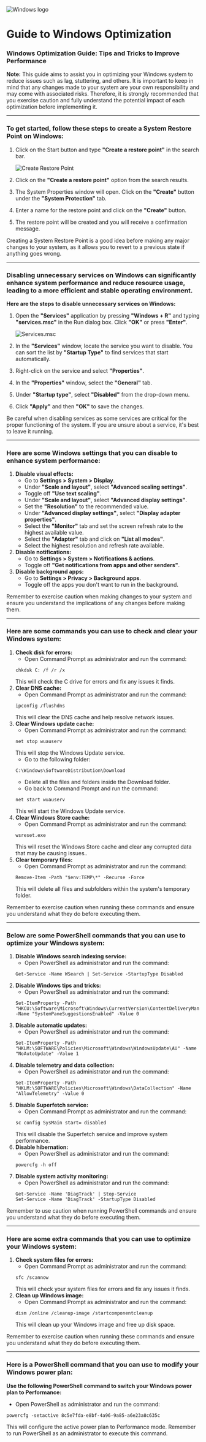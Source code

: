 ![Windows logo](https://cdn.discordapp.com/attachments/745657576779415666/1086783590228041808/windows.png)
# Guide to Windows Optimization
### Windows Optimization Guide: Tips and Tricks to Improve Performance  

**Note:** This guide aims to assist you in optimizing your Windows system to reduce issues such as lag, stuttering, and others. It is important to keep in mind that any changes made to your system are your own responsibility and may come with associated risks. Therefore, it is strongly recommended that you exercise caution and fully understand the potential impact of each optimization before implementing it.

---

### To get started, follow these steps to create a System Restore Point on Windows:

1. Click on the Start button and type **"Create a restore point"** in the search bar.
    
    ![Create Restore Point](https://cdn.discordapp.com/attachments/745657576779415666/1086782151598542918/restore_point.png)
    
2. Click on the **"Create a restore point"** option from the search results.
3. The System Properties window will open. Click on the **"Create"** button under the **"System Protection"** tab.
4. Enter a name for the restore point and click on the **"Create"** button.
5. The restore point will be created and you will receive a confirmation message.

Creating a System Restore Point is a good idea before making any major changes to your system, as it allows you to revert to a previous state if anything goes wrong.

---

### Disabling unnecessary services on Windows can significantly enhance system performance and reduce resource usage, leading to a more efficient and stable operating environment.

**Here are the steps to disable unnecessary services on Windows:**

1. Open the **"Services"** application by pressing **"Windows + R"** and typing **"services.msc"** in the Run dialog box. Click **"OK"** or press **"Enter"**.
    
    ![Services.msc](https://cdn.discordapp.com/attachments/745657576779415666/1086782152152199239/services_msc.png)
    
2. In the **"Services"** window, locate the service you want to disable. You can sort the list by **"Startup Type"** to find services that start automatically.
3. Right-click on the service and select **"Properties"**.
4. In the **"Properties"** window, select the **"General"** tab.
5. Under **"Startup type"**, select **"Disabled"** from the drop-down menu.
6. Click **"Apply"** and then **"OK"** to save the changes.

Be careful when disabling services as some services are critical for the proper functioning of the system. If you are unsure about a service, it's best to leave it running.

---

### Here are some Windows settings that you can disable to enhance system performance:

1. **Disable visual effects:**
    - Go to **Settings > System > Display**.
    - Under **"Scale and layout"**, select **"Advanced scaling settings"**.
    - Toggle off **"Use text scaling"**.
    - Under **"Scale and layout"**, select **"Advanced display settings"**.
    - Set the **"Resolution"** to the recommended value.
    - Under **"Advanced display settings"**, select **"Display adapter properties"**.
    - Select the **"Monitor"** tab and set the screen refresh rate to the highest available value.
    - Select the **"Adapter"** tab and click on **"List all modes"**.
    - Select the highest resolution and refresh rate available.
2. **Disable notifications:**
    - Go to **Settings > System > Notifications & actions**.
    - Toggle off **"Get notifications from apps and other senders"**.
3. **Disable background apps:**
    - Go to **Settings > Privacy > Background apps**.
    - Toggle off the apps you don't want to run in the background.

Remember to exercise caution when making changes to your system and ensure you understand the implications of any changes before making them.

---

### Here are some commands you can use to check and clear your Windows system:

1. **Check disk for errors:**
    - Open Command Prompt as administrator and run the command:
    ```
    chkdsk C: /f /r /x
    ```
    This will check the C drive for errors and fix any issues it finds.
2. **Clear DNS cache:**
    - Open Command Prompt as administrator and run the command:
    ```
    ipconfig /flushdns
    ```
    This will clear the DNS cache and help resolve network issues.
3. **Clear Windows update cache:**
    - Open Command Prompt as administrator and run the command:
    ```
    net stop wuauserv
    ```
    This will stop the Windows Update service.
    - Go to the following folder:
    ```
    C:\Windows\SoftwareDistribution\Download
    ```
    - Delete all the files and folders inside the Download folder.
    - Go back to Command Prompt and run the command:
    ```
    net start wuauserv
    ```
    This will start the Windows Update service.
4. **Clear Windows Store cache:**
    - Open Command Prompt as administrator and run the command:
    ```
    wsreset.exe
    ```
    This will reset the Windows Store cache and clear any corrupted data that may be causing issues..
5. **Clear temporary files:**
    - Open Command Prompt as administrator and run the command:
    ```
    Remove-Item -Path "$env:TEMP\*" -Recurse -Force
    ```
    This will delete all files and subfolders within the system's temporary folder.

Remember to exercise caution when running these commands and ensure you understand what they do before executing them.

---

### Below are some PowerShell commands that you can use to optimize your Windows system:

1. **Disable Windows search indexing service:**
    - Open PowerShell as administrator and run the command:
    ```
    Get-Service -Name WSearch | Set-Service -StartupType Disabled
    ```
2. **Disable Windows tips and tricks:**
    - Open PowerShell as administrator and run the command:
    ```
    Set-ItemProperty -Path "HKCU:\Software\Microsoft\Windows\CurrentVersion\ContentDeliveryManager" -Name "SystemPaneSuggestionsEnabled" -Value 0
    ```
3. **Disable automatic updates:**
    - Open PowerShell as administrator and run the command:
    ```
    Set-ItemProperty -Path "HKLM:\SOFTWARE\Policies\Microsoft\Windows\WindowsUpdate\AU" -Name "NoAutoUpdate" -Value 1
    ```
4. **Disable telemetry and data collection:**
    - Open PowerShell as administrator and run the command:
    ```
    Set-ItemProperty -Path "HKLM:\SOFTWARE\Policies\Microsoft\Windows\DataCollection" -Name "AllowTelemetry" -Value 0
    ```
5. **Disable Superfetch service:**
    - Open Command Prompt as administrator and run the command:
    ```
    sc config SysMain start= disabled
    ```
    This will disable the Superfetch service and improve system performance.
6. **Disable hibernation:**
    - Open PowerShell as administrator and run the command:
    ```
    powercfg -h off
    ```
7. **Disable system activity monitoring:**
    - Open PowerShell as administrator and run the command:
    ```
    Get-Service -Name 'DiagTrack' | Stop-Service
    Set-Service -Name 'DiagTrack' -StartupType Disabled
    ```

Remember to use caution when running PowerShell commands and ensure you understand what they do before executing them.

---

### Here are some extra commands that you can use to optimize your Windows system:

1. **Check system files for errors:**
    - Open Command Prompt as administrator and run the command:
    ```
    sfc /scannow
    ```
    This will check your system files for errors and fix any issues it finds.
2. **Clean up Windows image:**
    - Open Command Prompt as administrator and run the command:
    ```
    dism /online /cleanup-image /startcomponentcleanup
    ```
    This will clean up your Windows image and free up disk space.

Remember to exercise caution when running these commands and ensure you understand what they do before executing them.

---

### Here is a PowerShell command that you can use to modify your Windows power plan:

**Use the following PowerShell command to switch your Windows power plan to Performance:**

- Open PowerShell as administrator and run the command:
```
powercfg -setactive 8c5e7fda-e8bf-4a96-9a85-a6e23a8c635c
```
This will configure the active power plan to Performance mode.
Remember to run PowerShell as an administrator to execute this command.

